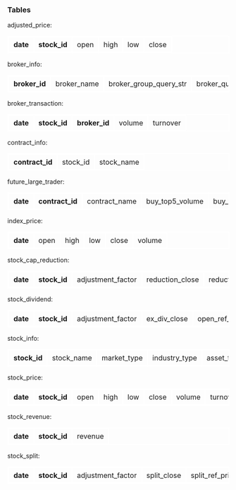 <h3>Tables</h3>
<p>adjusted_price:</p>
<table style="border: 2px solid #FFF; border-collapse: collapse; margin-bottom: 1em;"><tr>
<td style="border: 2px solid #FFF; padding: 6px 10px; text-align: left;"><b>date</b></td>
<td style="border: 2px solid #FFF; padding: 6px 10px; text-align: left;"><b>stock_id</b></td>
<td style="border: 2px solid #FFF; padding: 6px 10px; text-align: left;">open</td>
<td style="border: 2px solid #FFF; padding: 6px 10px; text-align: left;">high</td>
<td style="border: 2px solid #FFF; padding: 6px 10px; text-align: left;">low</td>
<td style="border: 2px solid #FFF; padding: 6px 10px; text-align: left;">close</td>
</tr></table>

<p>broker_info:</p>
<table style="border: 2px solid #FFF; border-collapse: collapse; margin-bottom: 1em;"><tr>
<td style="border: 2px solid #FFF; padding: 6px 10px; text-align: left;"><b>broker_id</b></td>
<td style="border: 2px solid #FFF; padding: 6px 10px; text-align: left;">broker_name</td>
<td style="border: 2px solid #FFF; padding: 6px 10px; text-align: left;">broker_group_query_str</td>
<td style="border: 2px solid #FFF; padding: 6px 10px; text-align: left;">broker_query_str</td>
</tr></table>

<p>broker_transaction:</p>
<table style="border: 2px solid #FFF; border-collapse: collapse; margin-bottom: 1em;"><tr>
<td style="border: 2px solid #FFF; padding: 6px 10px; text-align: left;"><b>date</b></td>
<td style="border: 2px solid #FFF; padding: 6px 10px; text-align: left;"><b>stock_id</b></td>
<td style="border: 2px solid #FFF; padding: 6px 10px; text-align: left;"><b>broker_id</b></td>
<td style="border: 2px solid #FFF; padding: 6px 10px; text-align: left;">volume</td>
<td style="border: 2px solid #FFF; padding: 6px 10px; text-align: left;">turnover</td>
</tr></table>

<p>contract_info:</p>
<table style="border: 2px solid #FFF; border-collapse: collapse; margin-bottom: 1em;"><tr>
<td style="border: 2px solid #FFF; padding: 6px 10px; text-align: left;"><b>contract_id</b></td>
<td style="border: 2px solid #FFF; padding: 6px 10px; text-align: left;">stock_id</td>
<td style="border: 2px solid #FFF; padding: 6px 10px; text-align: left;">stock_name</td>
</tr></table>

<p>future_large_trader:</p>
<table style="border: 2px solid #FFF; border-collapse: collapse; margin-bottom: 1em;"><tr>
<td style="border: 2px solid #FFF; padding: 6px 10px; text-align: left;"><b>date</b></td>
<td style="border: 2px solid #FFF; padding: 6px 10px; text-align: left;"><b>contract_id</b></td>
<td style="border: 2px solid #FFF; padding: 6px 10px; text-align: left;">contract_name</td>
<td style="border: 2px solid #FFF; padding: 6px 10px; text-align: left;">buy_top5_volume</td>
<td style="border: 2px solid #FFF; padding: 6px 10px; text-align: left;">buy_top5_ratio</td>
<td style="border: 2px solid #FFF; padding: 6px 10px; text-align: left;">buy_top5_ii_ratio</td>
<td style="border: 2px solid #FFF; padding: 6px 10px; text-align: left;">buy_top10_volume</td>
<td style="border: 2px solid #FFF; padding: 6px 10px; text-align: left;">buy_top10_ratio</td>
<td style="border: 2px solid #FFF; padding: 6px 10px; text-align: left;">buy_top10_ii_ratio</td>
<td style="border: 2px solid #FFF; padding: 6px 10px; text-align: left;">sell_top5_volume</td>
<td style="border: 2px solid #FFF; padding: 6px 10px; text-align: left;">sell_top5_ratio</td>
<td style="border: 2px solid #FFF; padding: 6px 10px; text-align: left;">sell_top5_ii_ratio</td>
<td style="border: 2px solid #FFF; padding: 6px 10px; text-align: left;">sell_top10_volume</td>
<td style="border: 2px solid #FFF; padding: 6px 10px; text-align: left;">sell_top10_ratio</td>
<td style="border: 2px solid #FFF; padding: 6px 10px; text-align: left;">sell_top10_ii_ratio</td>
<td style="border: 2px solid #FFF; padding: 6px 10px; text-align: left;">total_volume</td>
</tr></table>

<p>index_price:</p>
<table style="border: 2px solid #FFF; border-collapse: collapse; margin-bottom: 1em;"><tr>
<td style="border: 2px solid #FFF; padding: 6px 10px; text-align: left;"><b>date</b></td>
<td style="border: 2px solid #FFF; padding: 6px 10px; text-align: left;">open</td>
<td style="border: 2px solid #FFF; padding: 6px 10px; text-align: left;">high</td>
<td style="border: 2px solid #FFF; padding: 6px 10px; text-align: left;">low</td>
<td style="border: 2px solid #FFF; padding: 6px 10px; text-align: left;">close</td>
<td style="border: 2px solid #FFF; padding: 6px 10px; text-align: left;">volume</td>
</tr></table>

<p>stock_cap_reduction:</p>
<table style="border: 2px solid #FFF; border-collapse: collapse; margin-bottom: 1em;"><tr>
<td style="border: 2px solid #FFF; padding: 6px 10px; text-align: left;"><b>date</b></td>
<td style="border: 2px solid #FFF; padding: 6px 10px; text-align: left;"><b>stock_id</b></td>
<td style="border: 2px solid #FFF; padding: 6px 10px; text-align: left;">adjustment_factor</td>
<td style="border: 2px solid #FFF; padding: 6px 10px; text-align: left;">reduction_close</td>
<td style="border: 2px solid #FFF; padding: 6px 10px; text-align: left;">reduction_ref_price</td>
<td style="border: 2px solid #FFF; padding: 6px 10px; text-align: left;">open_ref_price</td>
<td style="border: 2px solid #FFF; padding: 6px 10px; text-align: left;">reduction_reason</td>
</tr></table>

<p>stock_dividend:</p>
<table style="border: 2px solid #FFF; border-collapse: collapse; margin-bottom: 1em;"><tr>
<td style="border: 2px solid #FFF; padding: 6px 10px; text-align: left;"><b>date</b></td>
<td style="border: 2px solid #FFF; padding: 6px 10px; text-align: left;"><b>stock_id</b></td>
<td style="border: 2px solid #FFF; padding: 6px 10px; text-align: left;">adjustment_factor</td>
<td style="border: 2px solid #FFF; padding: 6px 10px; text-align: left;">ex_div_close</td>
<td style="border: 2px solid #FFF; padding: 6px 10px; text-align: left;">open_ref_price</td>
<td style="border: 2px solid #FFF; padding: 6px 10px; text-align: left;">dividend_value</td>
<td style="border: 2px solid #FFF; padding: 6px 10px; text-align: left;">div_ref_price</td>
<td style="border: 2px solid #FFF; padding: 6px 10px; text-align: left;">dividend_type</td>
</tr></table>

<p>stock_info:</p>
<table style="border: 2px solid #FFF; border-collapse: collapse; margin-bottom: 1em;"><tr>
<td style="border: 2px solid #FFF; padding: 6px 10px; text-align: left;"><b>stock_id</b></td>
<td style="border: 2px solid #FFF; padding: 6px 10px; text-align: left;">stock_name</td>
<td style="border: 2px solid #FFF; padding: 6px 10px; text-align: left;">market_type</td>
<td style="border: 2px solid #FFF; padding: 6px 10px; text-align: left;">industry_type</td>
<td style="border: 2px solid #FFF; padding: 6px 10px; text-align: left;">asset_type</td>
<td style="border: 2px solid #FFF; padding: 6px 10px; text-align: left;">listing_date</td>
</tr></table>

<p>stock_price:</p>
<table style="border: 2px solid #FFF; border-collapse: collapse; margin-bottom: 1em;"><tr>
<td style="border: 2px solid #FFF; padding: 6px 10px; text-align: left;"><b>date</b></td>
<td style="border: 2px solid #FFF; padding: 6px 10px; text-align: left;"><b>stock_id</b></td>
<td style="border: 2px solid #FFF; padding: 6px 10px; text-align: left;">open</td>
<td style="border: 2px solid #FFF; padding: 6px 10px; text-align: left;">high</td>
<td style="border: 2px solid #FFF; padding: 6px 10px; text-align: left;">low</td>
<td style="border: 2px solid #FFF; padding: 6px 10px; text-align: left;">close</td>
<td style="border: 2px solid #FFF; padding: 6px 10px; text-align: left;">volume</td>
<td style="border: 2px solid #FFF; padding: 6px 10px; text-align: left;">turnover</td>
<td style="border: 2px solid #FFF; padding: 6px 10px; text-align: left;">transactions_number</td>
</tr></table>

<p>stock_revenue:</p>
<table style="border: 2px solid #FFF; border-collapse: collapse; margin-bottom: 1em;"><tr>
<td style="border: 2px solid #FFF; padding: 6px 10px; text-align: left;"><b>date</b></td>
<td style="border: 2px solid #FFF; padding: 6px 10px; text-align: left;"><b>stock_id</b></td>
<td style="border: 2px solid #FFF; padding: 6px 10px; text-align: left;">revenue</td>
</tr></table>

<p>stock_split:</p>
<table style="border: 2px solid #FFF; border-collapse: collapse; margin-bottom: 1em;"><tr>
<td style="border: 2px solid #FFF; padding: 6px 10px; text-align: left;"><b>date</b></td>
<td style="border: 2px solid #FFF; padding: 6px 10px; text-align: left;"><b>stock_id</b></td>
<td style="border: 2px solid #FFF; padding: 6px 10px; text-align: left;">adjustment_factor</td>
<td style="border: 2px solid #FFF; padding: 6px 10px; text-align: left;">split_close</td>
<td style="border: 2px solid #FFF; padding: 6px 10px; text-align: left;">split_ref_price</td>
<td style="border: 2px solid #FFF; padding: 6px 10px; text-align: left;">open_ref_price</td>
</tr></table>
